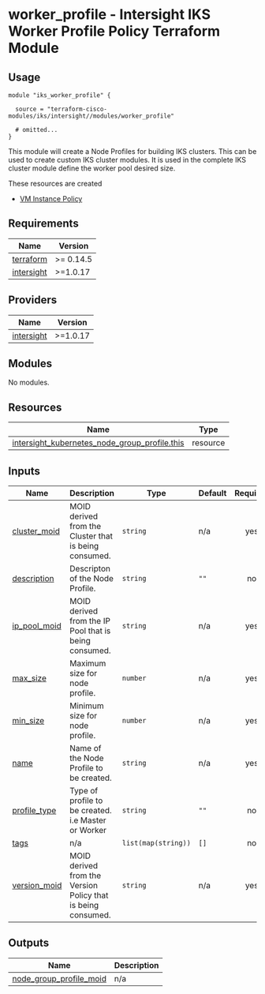 # worker_profile - Intersight IKS Worker Profile Policy Terraform Module

## Usage

```hcl
module "iks_worker_profile" {

  source = "terraform-cisco-modules/iks/intersight//modules/worker_profile"

  # omitted...
}
```

This module will create a Node Profiles for building IKS clusters.
This can be used to create custom IKS cluster modules.  It is used in the complete IKS cluster module define the worker pool desired size.



These resources are created
* [VM Instance Policy](https://registry.terraform.io/providers/CiscoDevNet/intersight/latest/docs/resources/kubernetes_virtual_machine_instance_type)



<!-- BEGINNING OF PRE-COMMIT-TERRAFORM DOCS HOOK -->
## Requirements

| Name | Version |
|------|---------|
| <a name="requirement_terraform"></a> [terraform](#requirement\_terraform) | >= 0.14.5 |
| <a name="requirement_intersight"></a> [intersight](#requirement\_intersight) | >=1.0.17 |

## Providers

| Name | Version |
|------|---------|
| <a name="provider_intersight"></a> [intersight](#provider\_intersight) | >=1.0.17 |

## Modules

No modules.

## Resources

| Name | Type |
|------|------|
| [intersight_kubernetes_node_group_profile.this](https://registry.terraform.io/providers/CiscoDevNet/intersight/latest/docs/resources/kubernetes_node_group_profile) | resource |

## Inputs

| Name | Description | Type | Default | Required |
|------|-------------|------|---------|:--------:|
| <a name="input_cluster_moid"></a> [cluster\_moid](#input\_cluster\_moid) | MOID derived from the Cluster that is being consumed. | `string` | n/a | yes |
| <a name="input_description"></a> [description](#input\_description) | Descripton of the Node Profile. | `string` | `""` | no |
| <a name="input_ip_pool_moid"></a> [ip\_pool\_moid](#input\_ip\_pool\_moid) | MOID derived from the IP Pool that is being consumed. | `string` | n/a | yes |
| <a name="input_max_size"></a> [max\_size](#input\_max\_size) | Maximum size for node profile. | `number` | n/a | yes |
| <a name="input_min_size"></a> [min\_size](#input\_min\_size) | Minimum size for node profile. | `number` | n/a | yes |
| <a name="input_name"></a> [name](#input\_name) | Name of the Node Profile to be created. | `string` | n/a | yes |
| <a name="input_profile_type"></a> [profile\_type](#input\_profile\_type) | Type of profile to be created. i.e Master or Worker | `string` | `""` | no |
| <a name="input_tags"></a> [tags](#input\_tags) | n/a | `list(map(string))` | `[]` | no |
| <a name="input_version_moid"></a> [version\_moid](#input\_version\_moid) | MOID derived from the Version Policy that is being consumed. | `string` | n/a | yes |

## Outputs

| Name | Description |
|------|-------------|
| <a name="output_node_group_profile_moid"></a> [node\_group\_profile\_moid](#output\_node\_group\_profile\_moid) | n/a |
<!-- END OF PRE-COMMIT-TERRAFORM DOCS HOOK -->